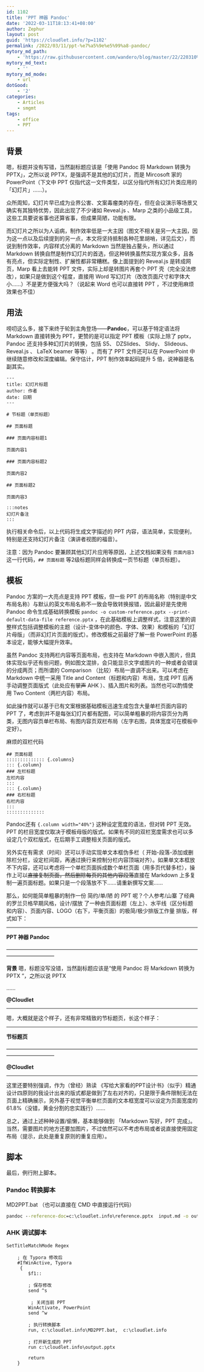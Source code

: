 ```yaml
---
id: 1102
title: 'PPT 神器 Pandoc'
date: '2022-03-11T18:13:41+08:00'
author: Zephur
layout: post
guid: 'https://cloudlet.info/?p=1102'
permalink: /2022/03/11/ppt-%e7%a5%9e%e5%99%a8-pandoc/
mytory_md_path:
    - 'https://raw.githubusercontent.com/wandero/blog/master/22/220310%20PPT%20%E7%A5%9E%E5%99%A8%20Pandoc.md'
mytory_md_text:
    - ''
mytory_md_mode:
    - url
dotGood:
    - '2'
categories:
    - Articles
    - smgmt
tags:
    - office
    - PPT
---
```


## 背景

嗯，标题并没有写错，当然副标题应该是「使用 Pandoc 将 Markdown 转换为 PPTX」，之所以说 PPTX，是强调不是其他的幻灯片，而是 Mircosoft 家的 PowerPoint（下文中 PPT 仅指代这一文件类型，以区分指代所有幻灯片类应用的「幻灯片」……）。

众所周知，幻灯片早已成为业界公害、文案毒瘤类的存在，但在会议演示等场景又确实有其独特优势，因此出现了不少诸如 Reveal.js 、Marp 之类的小品级工具，这些工具要说省事也还算省事，但成果简陋，功能有限。

<!--more-->

而幻灯片之所以为人诟病，制作效率低是一大主因（图文不相关是另一大主因，因为这一点以及后续提到的另一点，本文将坚持抵制各种花里胡哨，详见后文），而说到制作效率，内容样式分离的 Markdown 当然是独占鳌头，所以通过 Markdown 转换自然是制作幻灯片的首选，但这种转换虽然实现方案众多，且各有亮点，但实际定制性、扩展性都非常糟糕。像上面提到的 Reveal.js 是转成网页，Marp 看上去能转 PPT 文件，实际上却是转图片再套个 PPT 壳（完全没法修改），如果只是做到这个程度，直接用 Word 写幻灯片（改改页面尺寸和字体大小……）不是更方便强大吗？（说起来 Word 也可以直接转 PPT ，不过使用麻烦效果也不佳）

## 用法

唠叨这么多，接下来终于轮到主角登场——**Pandoc**，可以基于特定语法将 Markdown 直接转换为 PPT，更赞的是可以指定 PPT 模板（实际上除了 pptx， Pandoc 还支持多种幻灯片的转换，包括 S5、 DZSlides、 Slidy、 Slideous、Reveal.js 、 LaTeX beamer 等等） 。而有了 PPT 文件还可以在 PowerPoint 中继续随意修改和深度编辑。保守估计，PPT 制作效率起码提升 5 倍，说神器是名副其实。

```
---
title: 幻灯片标题
author: 作者
date: 日期
---

# 节标题（单页标题）

## 页面标题

### 页面内容标题1

页面内容1

### 页面内容标题2

页面内容2

## 页面标题2

页面内容3

:::notes
幻灯片备注
:::

```

执行相关命令后，以上代码将生成文字描述的 PPT 内容，语法简单，实现便利，特别是还支持幻灯片备注（演讲者视图的福音）。

注意：因为 Pandoc 要兼顾其他幻灯片应用等原因，上述文档如果没有 `页面内容3` 这一行代码，`## 页面标题` 等2级标题同样会转换成一页节标题（单页标题）。

## 模板

Pandoc 方案的一大亮点是支持 PPT 模板，但一些 PPT 的布局名称（特别是中文布局名称）与默认的英文布局名称不一致会导致转换报错，因此最好是先使用 Pandoc 命令生成基础转换模板 `pandoc -o custom-reference.pptx --print-default-data-file reference.pptx` ，在此基础模板上调整样式，注意这里的调整样式包括调整模板的主题（设计-变体中的颜色、字体、效果）和模板的「幻灯片母版」（而非幻灯片页面的版式）。修改模板之前最好了解一些 PowerPoint 的基本设定，能够大幅提升效率。

虽然 Pandoc 支持两栏内容等页面布局，也支持在 Markdown 中嵌入图片，但具体实现似乎还有些问题，例如图文混排，会只能显示文字或图片的一种或者会错误的分成两页；而所谓的 Comparison （比较）布局一直调不出来。可以考虑在 Markdown 中统一采用 Title and Content（标题和内容）布局，生成 PPT 后再手动调整页面版式（此处应有<del>掌声</del> AHK ）、插入图片和列表。当然也可以酌情使用 Two Content（两栏内容）布局。

如此操作就可以基于已有文案根据基础模板迅速生成包含大量单栏页面内容的 PPT 了，考虑到并不是每张幻灯片都有配图，可以简单粗暴的将内容页分为两类，无图内容页单栏布局、有图内容页双栏布局（左字右图，具体宽度可在模板中定好）。

麻烦的双栏代码

```
## 页面标题
:::::::::::::: {.columns}
::: {.column}
### 左栏标题
左栏内容
:::
::: {.column}
### 右栏标题
右栏内容
:::
::::::::::::::
```

Pandoc还有 `{.column width="40%"}` 这种设定宽度的语法，但对转 PPT 无效。PPT 的栏目宽度仅取决于模板母版的版式。如果有不同的双栏宽度需求也可以多设定几个双栏版式，在后期手工调整相关页面的版式。

另外实在有需求（时间）还可以手动实现单文本框伪多栏（ 开始-段落-添加或删除栏分栏，设定栏间距，再通过换行来控制分栏内容顶端对齐）。如果单文本框放不下内容，还可以考虑将一个单栏页面拆成数个单栏页面（用多页代替多栏），操作上可以<del>直接复制页面，然后删除每页的其他内容段落</del>直接在 Markdown 上多复制一遍页面标题。如果只是一个段落放不下……请重新撰写文案……

那么，如何能简单粗暴的制作一份 简约/单/陋 的 PPT 呢？个人参考/山寨 了经典的罗兰贝格早期风格，设计/摆放 了一种由页面标题（左上）、水平线（区分标题和内容）、页面内容、LOGO（右下，平衡页面）的极简/极少排版工作量 排版，样式如下：

- - - - - -

**PPT 神器 Pandoc**

—————————————————————————————————————————————

**背景** 嗯，标题没写没错，当然副标题应该是“使用 Pandoc 将 Markdown 转换为 PPTX ”，之所以说 PPTX

……

**@Cloudlet**

- - - - - -

嗯，大概就是这个样子，还有非常精致的节标题页，长这个样子：

- - - - - -

**节标题页**

—————————————————————————————————————————————

**@Cloudlet**

- - - - - -

这里还要特别强调，作为（曾经）熟读 《写给大家看的PPT设计书》（似乎）精通设计四原则的我设计出来的版式都是做到了左右对齐的，只是限于条件限制无法在页面上精确展示，另外基于视觉平衡单栏页面的文本框宽度可以设定为页面宽度的61.8%（没错，黄金分割的忠实践行）……

总之，通过上述种种设置/偷懒，基本能够做到 「Markdown 写好，PPT 完成」。当然，需要图片的地方还要加图片，不过依然可以不考虑布局或者说直接使用固定布局（提示，此处是重复原则的重复应用）。

## 脚本

最后，例行附上脚本。

### Pandoc 转换脚本

MD2PPT.bat （也可以直接在 CMD 中直接运行代码）

```bat
pandoc --reference-doc=c:\cloudlet.info\reference.pptx  input.md -o output.pptx
```

### AHK 调试脚本

```autohotkey
SetTitleMatchMode Regex

    ; 在 Typora 修改后
    #IfWinActive, Typora
     {
        $f1::

        ; 保存修改
        send ^s

         ; 关闭当前 PPT
        WinActivate, PowerPoint
        send ^w

        ; 执行转换脚本
        run, c:\cloudlet.info\MD2PPT.bat,  c:\cloudlet.info

        ; 打开新生成的 PPT
        run c:\cloudlet.info\output.pptx

        return
    }
```